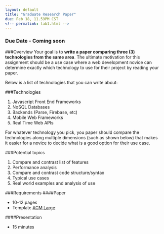 ```yaml
---
layout: default
title: "Graduate Research Paper"
due: Feb 18, 11.59PM CST
<!-- permalink: lab1.html -->
---
```

### Due Date - Coming soon

###Overview
Your goal is to **write a paper comparing three (3) technologies from the same area**. The ultimate motivation for this assignment should be a use case where a web development novice can determine exactly which technology to use for their project by reading your paper.

Below is a list of technologies that you can write about:

###Technologies
1. Javascript Front End Frameworks
2. NoSQL Databases
3. Backends (Parse, Firebase, etc)
4. Mobile Web Frameworks
5. Real Time Web APIs

For whatever technology you pick, you paper should compare the technologies along multiple dimensions (such as shown below) that makes it easier for a novice to decide what is a good option for their use case.

###Potential topics
1. Compare and contrast list of features
2. Performance analysis
3. Compare and contrast code structure/syntax
4. Typical use cases
5. Real world examples and analysis of use

###Requirements
####Paper

+ 10-12 pages
+ Template [ACM Large](http://www.acm.org/publications/article-templates/acmlarge.zip)

####Presentation
+ 15 minutes




